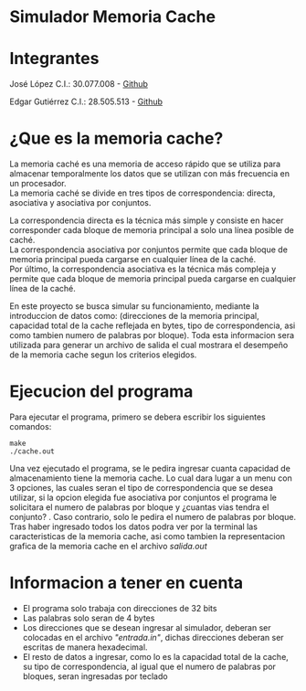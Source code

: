 # Simulador Memoria Cache
# Integrantes

 José López C.I.: 30.077.008 - [Github](https://github.com/JoseLopez3)

 Edgar Gutiérrez C.I.: 28.505.513 - [Github](https://github.com/zayans13)

# ¿Que es la memoria cache?

La memoria caché es una memoria de acceso rápido que se utiliza para almacenar temporalmente los datos que se utilizan con más frecuencia en un procesador.  
La memoria caché se divide en tres tipos de correspondencia: directa, asociativa y asociativa por conjuntos.


La correspondencia directa es la técnica más simple y consiste en hacer corresponder cada bloque de memoria principal a solo una línea posible de caché.   
La correspondencia asociativa por conjuntos permite que cada bloque de memoria principal pueda cargarse en cualquier línea de la caché.   
Por último, la correspondencia asociativa es la técnica más compleja y permite que cada bloque de memoria principal pueda cargarse en cualquier línea de la caché.

En este proyecto se busca simular su funcionamiento, mediante la introduccion de datos como: (direcciones de la memoria principal, capacidad total de la cache reflejada en bytes, tipo de correspondencia,
asi como tambien numero de palabras por bloque). Toda esta informacion sera utilizada para generar un archivo de salida el cual mostrara el desempeño de la memoria cache segun los criterios elegidos.

# Ejecucion del programa

Para ejecutar el programa, primero se debera escribir los siguientes comandos:

```  
make 
./cache.out
```

Una vez ejecutado el programa, se le pedira ingresar cuanta capacidad de almacenamiento tiene la memoria cache. Lo cual dara lugar a un menu con 3 opciones, las cuales seran el tipo de correspondencia
que se desea utilizar, si la opcion elegida fue asociativa por conjuntos el programa le solicitara el numero de palabras por bloque y ¿cuantas vias tendra el conjunto? . Caso contrario, solo le pedira
el numero de palabras por bloque. Tras haber ingresado todos los datos podra ver por la terminal las caracteristicas de la memoria cache, asi como tambien la representacion grafica de la memoria cache en el archivo *salida.out*

# Informacion a tener en cuenta

- El programa solo trabaja con direcciones de 32 bits  
- Las palabras solo seran de 4 bytes  
- Los direcciones que se desean ingresar al simulador, deberan ser colocadas en el archivo *"entrada.in"*, dichas direcciones deberan ser escritas de manera hexadecimal.  
- El resto de datos a ingresar, como lo es la capacidad total de la cache, su tipo de correspondencia, al igual que el numero de palabras por bloques, seran ingresadas por teclado

